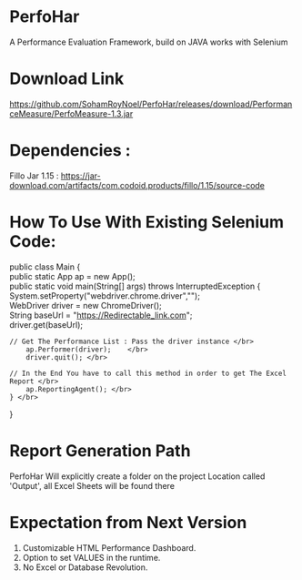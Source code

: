 # PerfoHar
A Performance Evaluation Framework, build on JAVA works with Selenium </br>

# Download Link
https://github.com/SohamRoyNoel/PerfoHar/releases/download/PerformanceMeasure/PerfoMeasure-1.3.jar

# Dependencies :
Fillo Jar 1.15 : https://jar-download.com/artifacts/com.codoid.products/fillo/1.15/source-code 

# How To Use With Existing Selenium Code:

public class Main { </br>
	       public static App ap = new App(); </br>
	        public static void main(String[] args) throws InterruptedException { </br>
		System.setProperty("webdriver.chrome.driver","<Chrome Driver Location>"); </br>
		WebDriver driver = new ChromeDriver(); </br>
		String baseUrl = "https://Redirectable_link.com"; </br>
		driver.get(baseUrl); </br>

    // Get The Performance List : Pass the driver instance </br>
		ap.Performer(driver);	 </br>
		driver.quit(); </br>
    
    // In the End You have to call this method in order to get The Excel Report </br>
		ap.ReportingAgent(); </br>
	} </br>

} </br>

# Report Generation Path
PerfoHar Will explicitly create a folder on the project Location called 'Output', all Excel Sheets will be found there

# Expectation from Next Version
1. Customizable HTML Performance Dashboard. </br>
2. Option to set VALUES in the runtime.  </br>
3. No Excel or Database Revolution. </br>
